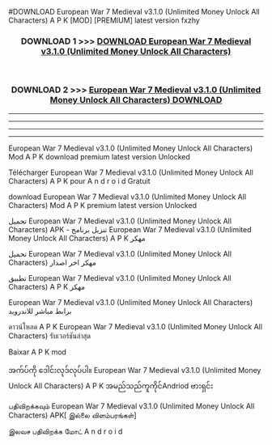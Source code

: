 #DOWNLOAD European War 7 Medieval v3.1.0  (Unlimited Money Unlock All Characters) A P K [MOD] [PREMIUM] latest version fxzhy



<div align="center">

<h3>DOWNLOAD 1 >>> <a href="https://teeasianyam.web.app?sq=European War 7 Medieval v3.1.0  (Unlimited Money Unlock All Characters)">DOWNLOAD European War 7 Medieval v3.1.0  (Unlimited Money Unlock All Characters) </a></h3><br>

<h3>DOWNLOAD 2 >>> <a href="https://teeasianyam.web.app?sq=European War 7 Medieval v3.1.0  (Unlimited Money Unlock All Characters) ">European War 7 Medieval v3.1.0  (Unlimited Money Unlock All Characters)  DOWNLOAD </a></h3>

</div>


----------------------------------------------------------

----------------------------------------------------------

----------------------------------------------------------

----------------------------------------------------------


European War 7 Medieval v3.1.0  (Unlimited Money Unlock All Characters)  Mod A P K download premium latest version Unlocked

Télécharger European War 7 Medieval v3.1.0  (Unlimited Money Unlock All Characters)  A P K pour A n d r o i d Gratuit

download European War 7 Medieval v3.1.0  (Unlimited Money Unlock All Characters)  Mod A P K premium latest version Unlocked

تحميل European War 7 Medieval v3.1.0  (Unlimited Money Unlock All Characters)  APK - تنزيل برنامج European War 7 Medieval v3.1.0  (Unlimited Money Unlock All Characters)  A P K مهكر

تحميل European War 7 Medieval v3.1.0  (Unlimited Money Unlock All Characters)  مهكر اخر اصدار

تطبيق European War 7 Medieval v3.1.0  (Unlimited Money Unlock All Characters)  A P K مهكر

European War 7 Medieval v3.1.0  (Unlimited Money Unlock All Characters)  برابط مباشر للاندرويد

ดาวน์โหลด A P K European War 7 Medieval v3.1.0  (Unlimited Money Unlock All Characters)  รับเวอร์ชันล่าสุด

Baixar A P K mod

အက်ပ်ကို ဒေါင်းလုဒ်လုပ်ပါ။ European War 7 Medieval v3.1.0  (Unlimited Money Unlock All Characters)  A P K အမည်သည်ကူကိုင်Andriod ဗားရှင်း

பதிவிறக்கவும் European War 7 Medieval v3.1.0  (Unlimited Money Unlock All Characters)  APK[ இல்லை விளம்பரங்கள்] 
 
இலவச பதிவிறக்க மோட் A n d r o i d




